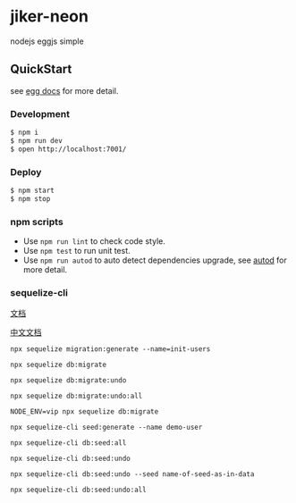 # jiker-neon

nodejs eggjs simple

## QuickStart

<!-- add docs here for user -->

see [egg docs][egg] for more detail.

### Development

```bash
$ npm i
$ npm run dev
$ open http://localhost:7001/
```

### Deploy

```bash
$ npm start
$ npm stop
```

### npm scripts

- Use `npm run lint` to check code style.
- Use `npm test` to run unit test.
- Use `npm run autod` to auto detect dependencies upgrade, see [autod](https://www.npmjs.com/package/autod) for more detail.

### sequelize-cli
[文档](https://sequelize.org/master/)

[中文文档](https://github.com/demopark/sequelize-docs-Zh-CN/tree/v5)

```
npx sequelize migration:generate --name=init-users

npx sequelize db:migrate

npx sequelize db:migrate:undo

npx sequelize db:migrate:undo:all

NODE_ENV=vip npx sequelize db:migrate
```

```
npx sequelize-cli seed:generate --name demo-user

npx sequelize-cli db:seed:all

npx sequelize-cli db:seed:undo

npx sequelize-cli db:seed:undo --seed name-of-seed-as-in-data

npx sequelize-cli db:seed:undo:all
```

[egg]: https://eggjs.org